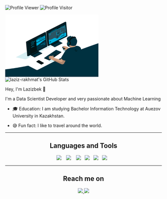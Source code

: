 <img src="https://komarev.com/ghpvc/?username=laziz-rakhmat&label=Profile%20views&color=0e75b6&style=flat" alt="Profile Viewer" /> <img src="https://visitor-badge.glitch.me/badge?page_id=laziz-rakhmat.laziz-rakhmat" alt="Profile Visitor"/>

<img align="left" alt="GIF" src="https://github.com/laziz-rakhmat/laziz-rakhmat/blob/main/code.gif" width="300" height="200"
href="https://awesome-github-stats.azurewebsites.net/index.html??cardType=github&theme=github-dark">    <img  alt="laziz-rakhmat's GitHub Stats" src="https://awesome-github-stats.azurewebsites.net/user-stats/laziz-rakhmat?cardType=github&theme=github-dark" />

Hey, I'm Lazizbek 👋

I'm a Data Scientist Developer and very passionate about Machine Learning

- 🎓 Education: I am studying Bachelor Information Technology at Auezov University in Kazakhstan. 

- 😅 Fun fact: I like to travel around the world.


<hr>

<h2 align="center">  Languages and Tools </h2>
<p align="center">
   <img src="https://img.shields.io/badge/-Python-0a2463?logo=python&logoColor=white&style=for-the-badge" />&nbsp;&nbsp;&nbsp;
   <img src="https://img.shields.io/badge/-Numpy-0a2463?logo=numpy&logoColor=white&style=for-the-badge" />&nbsp;&nbsp;&nbsp;
   <img src="https://img.shields.io/badge/-Pandas-0a2463?logo=pandas&logoColor=white&style=for-the-badge" />&nbsp;&nbsp;
   <img src="https://img.shields.io/badge/-Matplotlib-0a2463?logo=matplotlib&logoColor=white&style=for-the-badge" />&nbsp;&nbsp;
   <img src="https://img.shields.io/badge/-Beautifulsoup-0a2463?logo=matplotlib&logoColor=white&style=for-the-badge" />&nbsp;&nbsp;
   <img src="https://img.shields.io/badge/-OpenCV-0a2463?logo=OpenCV&logoColor=white&style=for-the-badge" />&nbsp;&nbsp;&nbsp;
</p>

<hr>
 <div>
  <h2 align="center">  Reach me on </h2>
    <p align="center">
       <a href="https://www.linkedin.com/in/laziz-rahmat" target="_blank">
         <img src="https://img.shields.io/badge/LinkedIn-0077B5?style=for-the-badge&logo=linkedin&logoColor=white"/>
       </a>
       <a href="mailto:lazizrakhmat@gmail.com" target="_blank">
         <img src="https://img.shields.io/badge/gmail-%23D14836.svg?&style=for-the-badge&logo=gmail&logoColor=white"/>
       </a>
    </p>
 </div>


